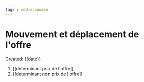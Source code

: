 ```yaml
---
tags : mod economie 
---
```

# Mouvement et déplacement de l'offre
Created: {{date}}

1. [[determinant prix de l'offre]] 
2. [[determinant non prix de l'offre]] 